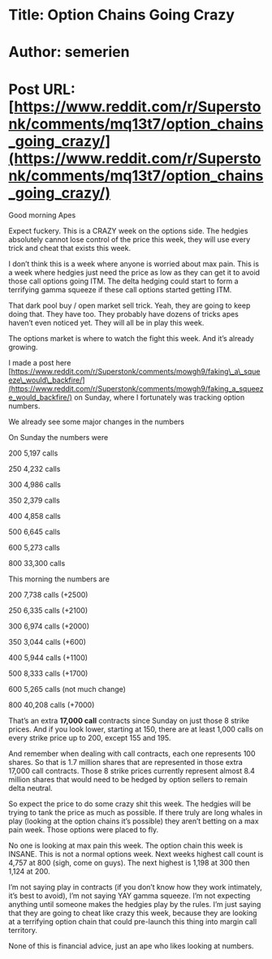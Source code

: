# Title: Option Chains Going Crazy
# Author: semerien
# Post URL: [https://www.reddit.com/r/Superstonk/comments/mq13t7/option_chains_going_crazy/](https://www.reddit.com/r/Superstonk/comments/mq13t7/option_chains_going_crazy/)


  

Good morning Apes

Expect fuckery. This is a CRAZY week on the options side. The hedgies absolutely cannot lose control of the price this week, they will use every trick and cheat that exists this week.  

I don’t think this is a week where anyone is worried about max pain. This is a week where hedgies just need the price as low as they can get it to avoid those call options going ITM. The delta hedging could start to form a terrifying gamma squeeze if these call options started getting ITM.

That dark pool buy / open market sell trick. Yeah, they are going to keep doing that.  They have too. They probably have dozens of tricks apes haven’t even noticed yet. They will all be in play this week.

The options market is where to watch the fight this week.  And it’s already growing.

I made a post here [https://www.reddit.com/r/Superstonk/comments/mowgh9/faking\_a\_squeeze\_would\_backfire/](https://www.reddit.com/r/Superstonk/comments/mowgh9/faking_a_squeeze_would_backfire/) on Sunday, where I fortunately was tracking option numbers.

We already see some major changes in the numbers

On Sunday the numbers were

200 5,197 calls

250  4,232 calls

300 4,986 calls

350 2,379 calls

400 4,858 calls

500 6,645 calls

600 5,273 calls

800 33,300 calls

This morning the numbers are

200 7,738 calls (+2500)

250 6,335 calls (+2100)

300 6,974 calls (+2000)

350 3,044 calls (+600)

400 5,944 calls (+1100)

500 8,333 calls (+1700)

600 5,265 calls (not much change)

800 40,208 calls (+7000)

That’s an extra **17,000 call** contracts since Sunday on just those 8 strike prices. And if you look lower, starting at 150, there are at least 1,000 calls on every strike price up to 200, except 155 and 195. 

And remember when dealing with call contracts, each one represents 100 shares.  So that is 1.7 million shares that are represented in those extra 17,000 call contracts.  Those 8 strike prices currently represent almost 8.4 million shares that would need to be hedged by option sellers to remain delta neutral.

So expect the price to do some crazy shit this week. The hedgies will be trying to tank the price as much as possible.  If there truly are long whales in play (looking at the option chains it’s possible) they aren’t betting on a max pain week. Those options were placed to fly.

No one is looking at max pain this week. The option chain this week is INSANE. This is not a normal options week. Next weeks highest call count is 4,757 at 800 (sigh, come on guys). The next highest is 1,198 at 300 then 1,124 at 200.

I’m not saying play in contracts (if you don’t know how they work intimately, it’s best to avoid), I’m not saying YAY gamma squeeze. I’m not expecting anything until someone makes the hedgies play by the rules.  I’m just saying that they are going to cheat like crazy this week, because they are looking at a terrifying option chain that could pre-launch this thing into margin call territory.

None of this is financial advice, just an ape who likes looking at numbers.